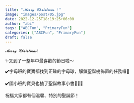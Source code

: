 ```yaml
---
title: "𝓜𝓮𝓻𝓻𝔂 𝓒𝓱𝓻𝓲𝓼𝓽𝓶𝓪𝓼 !"
image: "images/post/05.jpg"
date: 2022-12-25T18:19:25+06:00
author: "abi"
tags: ["ABCFun", "PrimaryFun"]
categories: ["ABCFun", "PrimaryFun"]
draft: false
---
```


`𝓜𝓮𝓻𝓻𝔂 𝓒𝓱𝓻𝓲𝓼𝓽𝓶𝓪𝓼!`

✨又到了一整年中最喜歡的節日啦～

✔️字母班的寶寶都找到正確的字母球，解鎖聖誕樹佈置的任務囉🎄

✔️國小班的寶貝也抽了聖誕故事小書🧚🏻‍♀️

祝福大家都有個溫馨、特別的聖誕節！